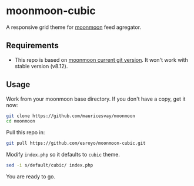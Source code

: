 # moonmoon-cubic
A responsive grid theme for [moonmoon](http://moonmoon.org) feed agregator.

Requirements
------------
* This repo is based on [moonmoon current git version](https://github.com/mauricesvay/moonmoon). It won't work with stable version (v8.12).

Usage
----------
Work from your moonmoon base directory.
If you don't have a copy, get it now:

```sh
git clone https://github.com/mauricesvay/moonmoon
cd moonmoon
```

Pull this repo in:

```sh
git pull https://github.com/esroyo/moonmoon-cubic.git
```

Modify `index.php` so it defaults to `cubic` theme.

```sh
sed -i s/default/cubic/ index.php
```

You are ready to go.
